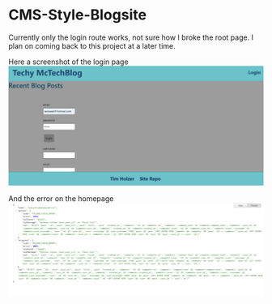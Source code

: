 # CMS-Style-Blogsite

Currently only the login route works, not sure how I broke the root page. I plan on coming back to this project at a later time.

Here a screenshot of the login page
![](loginpage.png)

And the error on the homepage 
![](sqlerror.png)



